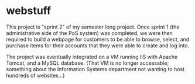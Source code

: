 webstuff
========

This project is "sprint 2" of my semester long project.  Once sprint 1 (the administrative side of the PoS system) was completed, we were then required to build a webpage for customers to be able to browse, select, and purchase items for their accounts that they were able to create and log into.

The project was eventually integrated on a VM running IIS with Apache Tomcat, and a MySQL database.  (That VM is no longer accessable; something about the Information Systems department not wanting to host hundreds of websites...)
